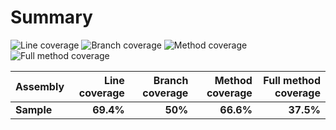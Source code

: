 # Summary

![Line coverage](https://img.shields.io/badge/lines-69.4%25-C10909) ![Branch coverage](https://img.shields.io/badge/branches-50%25-C10909) ![Method coverage](https://img.shields.io/badge/methods-66.6%25-C10909) ![Full method coverage](https://img.shields.io/badge/methods-37.5%25-C10909)

|**Assembly**|**Line coverage**|**Branch coverage**|**Method coverage**|**Full method coverage**|
|:---|---:|---:|---:|---:|
|**Sample**|**69.4%**|**50%**|**66.6%**|**37.5%**|
